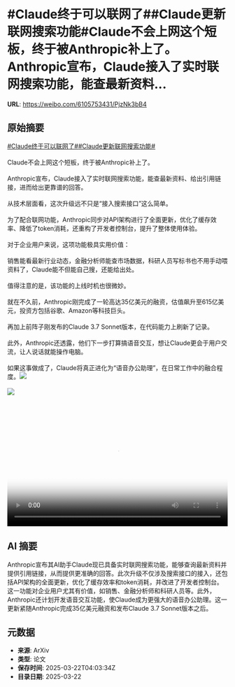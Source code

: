 # #Claude终于可以联网了##Claude更新联网搜索功能#Claude不会上网这个短板，终于被Anthropic补上了。Anthropic宣布，Claude接入了实时联网搜索功能，能查最新资料...

**URL**: https://weibo.com/6105753431/PjzNk3bB4

## 原始摘要

<a href="https://m.weibo.cn/search?containerid=231522type%3D1%26t%3D10%26q%3D%23Claude%E7%BB%88%E4%BA%8E%E5%8F%AF%E4%BB%A5%E8%81%94%E7%BD%91%E4%BA%86%23&amp;extparam=%23Claude%E7%BB%88%E4%BA%8E%E5%8F%AF%E4%BB%A5%E8%81%94%E7%BD%91%E4%BA%86%23" data-hide=""><span class="surl-text">#Claude终于可以联网了#</span></a><a href="https://m.weibo.cn/search?containerid=231522type%3D1%26t%3D10%26q%3D%23Claude%E6%9B%B4%E6%96%B0%E8%81%94%E7%BD%91%E6%90%9C%E7%B4%A2%E5%8A%9F%E8%83%BD%23&amp;extparam=%23Claude%E6%9B%B4%E6%96%B0%E8%81%94%E7%BD%91%E6%90%9C%E7%B4%A2%E5%8A%9F%E8%83%BD%23" data-hide=""><span class="surl-text">#Claude更新联网搜索功能#</span></a><br><br>Claude不会上网这个短板，终于被Anthropic补上了。<br><br>Anthropic宣布，Claude接入了实时联网搜索功能，能查最新资料、给出引用链接，进而给出更靠谱的回答。<br><br>从技术层面看，这次升级远不只是“接入搜索接口”这么简单。<br><br>为了配合联网功能，Anthropic同步对API架构进行了全面更新，优化了缓存效率、降低了token消耗，还重构了开发者控制台，提升了整体使用体验。<br><br>对于企业用户来说，这项功能极具实用价值：<br><br>销售能看最新行业动态，金融分析师能查市场数据，科研人员写标书也不用手动喂资料了，Claude能不但能自己搜，还能给出处。<br><br>值得注意的是，该功能的上线时机也很微妙。<br><br>就在不久前，Anthropic刚完成了一轮高达35亿美元的融资，估值飙升至615亿美元，投资方包括谷歌、Amazon等科技巨头。<br><br>再加上前阵子刚发布的Claude 3.7 Sonnet版本，在代码能力上刷新了记录。<br>  <br>此外，Anthropic还透露，他们下一步打算搞语音交互，想让Claude更会于用户交流，让人说话就能操作电脑。<br><br>如果这事做成了，Claude将真正进化为“语音办公助理”，在日常工作中的融合程度。<img style="" src="https://tvax1.sinaimg.cn/large/006Fd7o3ly1hzomnhd99gj310a0k00tm.jpg" referrerpolicy="no-referrer"><br><br><img style="" src="https://tvax3.sinaimg.cn/large/006Fd7o3gy1hzomml1klsj30ku0bp0u6.jpg" referrerpolicy="no-referrer"><br><br><br clear="both"><div style="clear: both"></div><video controls="controls" poster="https://tvax4.sinaimg.cn/orj480/006Fd7o3ly1hzomngk750j310a0k00tm.jpg" style="width: 100%"><source src="https://f.video.weibocdn.com/o0/oroXbnXUlx08mQFG54pi010412003fEk0E010.mp4?label=mp4_720p&amp;template=1306x720.25.0&amp;ori=0&amp;ps=1CwnkDw1GXwCQx&amp;Expires=1742619756&amp;ssig=MWjuyP4A5d&amp;KID=unistore,video"><source src="https://f.video.weibocdn.com/o0/moTDqZPclx08mQFFRmQg010412001Olx0E010.mp4?label=mp4_hd&amp;template=868x480.25.0&amp;ori=0&amp;ps=1CwnkDw1GXwCQx&amp;Expires=1742619756&amp;ssig=S0F4mTBBsi&amp;KID=unistore,video"><source src="https://f.video.weibocdn.com/o0/jKhmKEculx08mQFFCm6Y010412001dFd0E010.mp4?label=mp4_ld&amp;template=652x360.25.0&amp;ori=0&amp;ps=1CwnkDw1GXwCQx&amp;Expires=1742619756&amp;ssig=5CrZKPxl2u&amp;KID=unistore,video"><p>视频无法显示，请前往<a href="https://video.weibo.com/show?fid=1034%3A5146658049294398" target="_blank" rel="noopener noreferrer">微博视频</a>观看。</p></video>

## AI 摘要

Anthropic宣布其AI助手Claude现已具备实时联网搜索功能，能够查询最新资料并提供引用链接，从而提供更准确的回答。此次升级不仅涉及搜索接口的接入，还包括API架构的全面更新，优化了缓存效率和token消耗，并改进了开发者控制台。这一功能对企业用户尤其有价值，如销售、金融分析师和科研人员等。此外，Anthropic还计划开发语音交互功能，使Claude成为更强大的语音办公助理。这一更新紧随Anthropic完成35亿美元融资和发布Claude 3.7 Sonnet版本之后。

## 元数据

- **来源**: ArXiv
- **类型**: 论文
- **保存时间**: 2025-03-22T04:03:34Z
- **目录日期**: 2025-03-22
